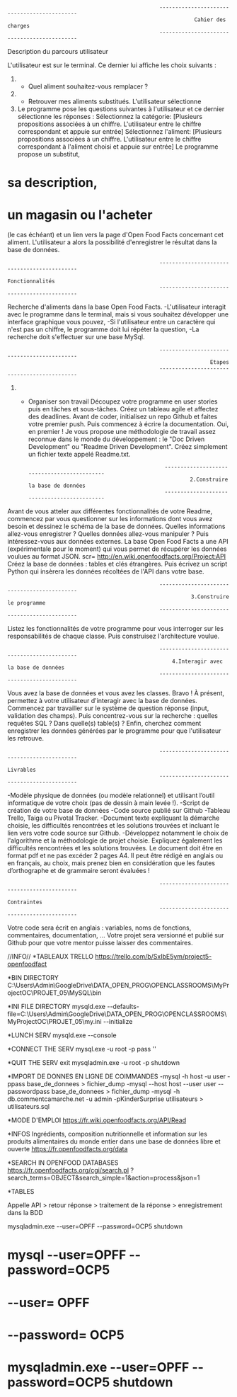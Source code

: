 													--------------------------------------------
															   Cahier des charges
													--------------------------------------------

Description du parcours utilisateur

L'utilisateur est sur le terminal. Ce dernier lui affiche les choix suivants :
1. - Quel aliment souhaitez-vous remplacer ? 
2. - Retrouver mes aliments substitués.
L'utilisateur sélectionne 
1. Le programme pose les questions suivantes à l'utilisateur et ce dernier sélectionne les réponses :
Sélectionnez la catégorie:
	[Plusieurs propositions associées à un chiffre. 
	L'utilisateur entre le chiffre correspondant et appuie sur entrée]
Sélectionnez l'aliment: 
	[Plusieurs propositions associées à un chiffre. 
	L'utilisateur entre le chiffre correspondant à l'aliment choisi et appuie sur entrée]
Le programme propose un substitut, 
# sa description, 
# un magasin ou l'acheter 
(le cas échéant) et un lien vers la page d'Open Food Facts concernant cet aliment.
L'utilisateur a alors la possibilité d'enregistrer le résultat dans la base de données.

													--------------------------------------------
																 Fonctionnalités
													--------------------------------------------

Recherche d'aliments dans la base Open Food Facts.
-L'utilisateur interagit avec le programme dans le terminal, mais si vous souhaitez développer une interface graphique vous pouvez,
-Si l'utilisateur entre un caractère qui n'est pas un chiffre, le programme doit lui répéter la question,
-La recherche doit s'effectuer sur une base MySql.

													--------------------------------------------
																	Etapes
													--------------------------------------------

1. - Organiser son travail
Découpez votre programme en user stories puis en tâches et sous-tâches. Créez un tableau agile et affectez des deadlines.
Avant de coder, initialisez un repo Github et faites votre premier push.
Puis commencez à écrire la documentation. Oui, en premier ! Je vous propose une méthodologie de travail assez reconnue dans le monde du développement : 
le "Doc Driven Development" ou "Readme Driven Development". Créez simplement un fichier texte appelé Readme.txt.

													--------------------------------------------
															2.Construire la base de données
													--------------------------------------------

Avant de vous atteler aux différentes fonctionnalités de votre Readme, commencez par vous questionner sur les informations dont vous avez besoin et dessinez le schéma de la base de données. Quelles informations allez-vous enregistrer ? Quelles données allez-vous manipuler ?
Puis intéressez-vous aux données externes. La base Open Food Facts a une API (expérimentale pour le moment) qui vous permet de récupérer les données voulues au format JSON. scr= http://en.wiki.openfoodfacts.org/Project:API
Créez la base de données : tables et clés étrangères.
Puis écrivez un script Python qui insèrera les données récoltées de l'API dans votre base.

													--------------------------------------------
															  3.Construire le programme
													--------------------------------------------

Listez les fonctionnalités de votre programme pour vous interroger sur les responsabilités de chaque classe. Puis construisez l'architecture voulue.

													--------------------------------------------
														4.Interagir avec la base de données
													--------------------------------------------

Vous avez la base de données et vous avez les classes. Bravo ! À présent, permettez à votre utilisateur d'interagir avec la base de données.
Commencez par travailler sur le système de question réponse (input, validation des champs). 
Puis concentrez-vous sur la recherche : quelles requêtes SQL ? Dans quelle(s) table(s) ?
Enfin, cherchez comment enregistrer les données générées par le programme pour que l'utilisateur les retrouve.

													--------------------------------------------
																	Livrables
													--------------------------------------------

-Modèle physique de données (ou modèle relationnel) et utilisant l’outil informatique de votre choix (pas de dessin à main levée !).
-Script de création de votre base de données
-Code source publié sur Github
-Tableau Trello, Taiga ou Pivotal Tracker.
-Document texte expliquant la démarche choisie, les difficultés rencontrées et les solutions trouvées et incluant le lien vers votre code source sur Github. -Développez notamment le choix de l'algorithme et la méthodologie de projet choisie. Expliquez également les difficultés rencontrées et les solutions trouvées. Le document doit être en format pdf et ne pas excéder 2 pages A4. Il peut être rédigé en anglais ou en français, au choix, mais prenez bien en considération que les fautes d’orthographe et de grammaire seront évaluées !
 
													--------------------------------------------
																    Contraintes
													--------------------------------------------

Votre code sera écrit en anglais : variables, noms de fonctions, commentaires, documentation, ...
Votre projet sera versionné et publié sur Github pour que votre mentor puisse laisser des commentaires.

//INFO//
*TABLEAUX TRELLO
https://trello.com/b/SxIbE5ym/project5-openfoodfact

*BIN DIRECTORY
C:\Users\Admin\GoogleDrive\DATA_OPEN_PROG\OPENCLASSROOMS\MyProjectOC\PROJET_05\MySQL\bin

*INI FILE DIRECTORY
mysqld.exe --defaults-file=C:\Users\Admin\GoogleDrive\DATA_OPEN_PROG\OPENCLASSROOMS\MyProjectOC\PROJET_05\my.ini --initialize

*LUNCH SERV
mysqld.exe --console

*CONNECT THE SERV
mysql.exe -u root -p pass ''

*QUIT THE SERV
exit
mysqladmin.exe -u root -p shutdown

*IMPORT DE DONNES EN LIGNE DE COIMMANDES
-mysql -h host -u user -ppass base_de_donnees > fichier_dump
-mysql --host host --user user 
--passwordpass base_de_donnees > fichier_dump
-mysql -h db.commentcamarche.net -u admin 
-pKinderSurprise utilisateurs > utilisateurs.sql

*MODE D'EMPLOI 
https://fr.wiki.openfoodfacts.org/API/Read

*INFOS Ingrédients, composition nutritionnelle et information sur les produits alimentaires du monde entier dans une base de données libre et ouverte
https://fr.openfoodfacts.org/data

*SEARCH IN OPENFOOD DATABASES
https://fr.openfoodfacts.org/cgi/search.pl ?search_terms=OBJECT&search_simple=1&action=process&json=1

*TABLES


Appelle API > retour réponse > traitement de la réponse > enregistrement dans la BDD

mysqladmin.exe --user=OPFF  --password=OCP5 shutdown


# mysql --user=OPFF  --password=OCP5
# --user= OPFF
# --password= OCP5

# mysqladmin.exe --user=OPFF  --password=OCP5 shutdown


